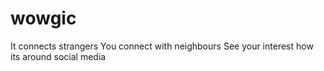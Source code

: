 # wowgic
It connects strangers
You connect with neighbours
See your interest how its around social media
